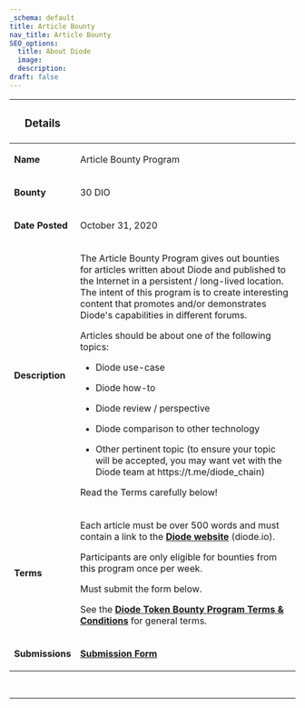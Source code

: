 ```yaml
---
_schema: default
title: Article Bounty
nav_title: Article Bounty
SEO_options:
  title: About Diode
  image:
  description:
draft: false
---
```

<table><thead><tr><th><h3><strong>Details</strong></h3></th><th><p></p></th></tr></thead><tbody><tr><td><p><strong>Name</strong></p></td><td><p>Article Bounty Program</p></td></tr><tr><td><p><strong>Bounty</strong></p></td><td><p>30 DIO</p></td></tr><tr><td><p><strong>Date Posted</strong></p></td><td><p>October 31, 2020</p></td></tr><tr><td><p><strong>Description</strong></p></td><td><p>The Article Bounty Program gives out bounties for articles written about Diode and published to the Internet in a persistent / long-lived location. The intent of this program is to create interesting content that promotes and/or demonstrates Diode's capabilities in different forums.</p><p>Articles should be about one of the following topics:</p><ul><li><p>Diode use-case</p></li><li><p>Diode how-to</p></li><li><p>Diode review / perspective</p></li><li><p>Diode comparison to other technology</p></li><li><p>Other pertinent topic (to ensure your topic will be accepted, you may want vet with the Diode team at https://t.me/diode_chain)</p></li></ul><p>Read the Terms carefully below!</p></td></tr><tr><td><p><strong>Terms</strong></p></td><td><p>Each article must be over 500 words and must contain a link to the <a href="https://diode.io/" target="_blank" rel="noopener"><strong>Diode website</strong></a> (diode.io).</p><p>Participants are only eligible for bounties from this program once per week.</p><p>Must submit the form below.</p><p>See the <a href="https://support.diode.io/article/4cad53ipui"><strong>Diode Token Bounty Program Terms &amp; Conditions</strong></a> for general terms.</p></td></tr><tr><td><p><strong>Submissions</strong></p></td><td><p><a href="https://forms.gle/rXsDC7CeQHd9vEBJ9" target="_blank" rel="noopener"><strong>Submission Form</strong></a></p></td></tr></tbody></table>

&nbsp;

---

&nbsp;